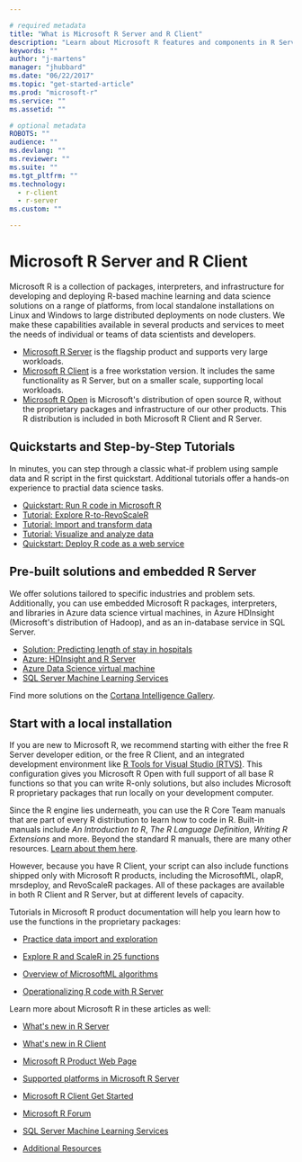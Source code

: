 ```yaml
---

# required metadata
title: "What is Microsoft R Server and R Client"
description: "Learn about Microsoft R features and components in R Server, R Client, R Open."
keywords: ""
author: "j-martens"
manager: "jhubbard"
ms.date: "06/22/2017"
ms.topic: "get-started-article"
ms.prod: "microsoft-r"
ms.service: ""
ms.assetid: ""

# optional metadata
ROBOTS: ""
audience: ""
ms.devlang: ""
ms.reviewer: ""
ms.suite: ""
ms.tgt_pltfrm: ""
ms.technology:
  - r-client
  - r-server
ms.custom: ""

---
```


# Microsoft R Server and R Client

Microsoft R is a collection of packages, interpreters, and infrastructure for developing and deploying R-based machine learning and data science solutions on a range of platforms, from local standalone installations on Linux and Windows to large distributed deployments on node clusters. We make these capabilities available in several products and services to meet the needs of individual or teams of data scientists and developers.

+ [Microsoft R Server](rserver.md) is the flagship product and supports very large workloads. 
+ [Microsoft R Client](r-client.md) is a free workstation version. It includes the same functionality as R Server, but on a smaller scale, supporting local workloads.
+ [Microsoft R Open](https://mran.microsoft.com/open/) is Microsoft's distribution of open source R, without the proprietary packages and infrastructure of our other products. This R distribution is included in both Microsoft R Client and R Server. 

## Quickstarts and Step-by-Step Tutorials

In minutes, you can step through a classic what-if problem using sample data and R script in the first quickstart. Additional tutorials offer a hands-on experience to practial data science tasks.

* [Quickstart: Run R code in Microsoft R](quickstart-r-code.md) 
* [Tutorial: Explore R-to-RevoScaleR](microsoft-r-tutorial-R2RevoScaleR.md) 
* [Tutorial: Import and transform data](scaler-getting-started-data-import-exploration.md)  
* [Tutorial: Visualize and analyze data](scaler-getting-started-data-visualization-analysis.md) 
* [Quickstart: Deploy R code as a web service](quickstart-publish-web-service.md) 

## Pre-built solutions and embedded R Server

We offer solutions tailored to specific industries and problem sets. Additionally, you can use embedded Microsoft R packages, interpreters, and libraries in Azure data science virtual machines, in Azure HDInsight (Microsoft's distribution of Hadoop), and as an in-database service in SQL Server.

* [Solution: Predicting length of stay in hospitals](https://gallery.cortanaintelligence.com/Solution/Predicting-Length-of-Stay-in-Hospitals-1) 
* [Azure: HDInsight and R Server](https://docs.microsoft.com/azure/hdinsight/hdinsight-hadoop-r-server-get-started) 
* [Azure Data Science virtual machine](https://docs.microsoft.com/azure/machine-learning/machine-learning-data-science-virtual-machine-overview)
* [SQL Server Machine Learning Services](https://docs.microsoft.com/sql/advanced-analytics/r/sql-server-r-services)

Find more solutions on the [Cortana Intelligence Gallery](https://gallery.cortanaintelligence.com/browse?s=R%20Server&skip=0&categories=%5B%2210%22%5D&tags=%5B%22Microsoft%20R%20Server%22%5D).

## Start with a local installation

If you are new to Microsoft R, we recommend starting with either the free R Server developer edition, or the free R Client, and an integrated development environment like [R Tools for Visual Studio (RTVS)](https://docs.microsoft.com/visualstudio/rtvs/installation). This configuration gives you Microsoft R Open with full support of all base R functions so that you can write R-only solutions, but also includes Microsoft R proprietary packages that run locally on your development computer.

Since the R engine lies underneath, you can use the R Core Team manuals that are part of every R distribution to learn how to code in R. Built-in manuals include *An Introduction to R*, *The R Language Definition*, *Writing R Extensions* and more. Beyond the standard R manuals, there are many other resources. [Learn about them here](microsoft-r-more-resources.md).

However, because you have R Client, your script can also include functions shipped only with Microsoft R products, including the MicrosoftML, olapR, mrsdeploy, and RevoScaleR packages. All of these packages are available in both R Client and R Server, but at different levels of capacity.

Tutorials in Microsoft R product documentation will help you learn how to use the functions in the proprietary packages:  

+ [Practice data import and exploration](scaler-getting-started-data-import-exploration.md)

+ [Explore R and ScaleR in 25 functions](microsoft-r-tutorial-R2RevoScaleR.md)

+ [Overview of MicrosoftML algorithms](microsoftml/microsoftml.md)

+ [Operationalizing R code with R Server](operationalize/about.md)

Learn more about Microsoft R in these articles as well:

+ [What's new in R Server](rserver-whats-new.md)

+ [What's new in R Client](rserver-whats-new.md)

+ [Microsoft R Product Web Page](https://www.microsoft.com/en-us/cloud-platform/r-server)

+ [Supported platforms in Microsoft R Server](rserver-install-supported-platforms.md)

+ [Microsoft R Client Get Started](r-client-get-started.md)

+ [Microsoft R Forum](https://social.msdn.microsoft.com/Forums/en-US/home?forum=microsoftr)

+ [SQL Server Machine Learning Services](https://msdn.microsoft.com/en-us/library/mt604845.aspx)

+ [Additional Resources](microsoft-r-more-resources.md)

